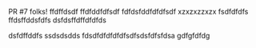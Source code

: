 PR #7 folks!
ffdffdsdf
ffdfddfdfsdf
fdfdsfddfdfdfsdf
xzxzxzzxzx
fsdfdfdfs
ffdsffddsfdfs
dsfdsffdffdfdfds

dsfdffddfs
ssdsdsdds
fdsdfdfdfdfdfsdfsdsfdfsfdsa
gdfgfdfdg
